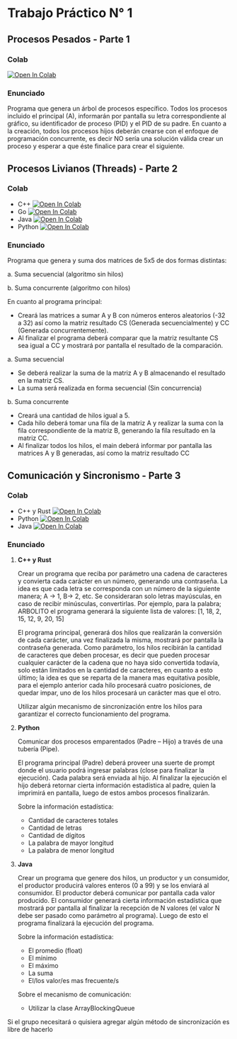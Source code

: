 # Trabajo Práctico N° 1 

## Procesos Pesados - Parte 1

### Colab 
[![Open In Colab](https://colab.research.google.com/assets/colab-badge.svg)](https://colab.research.google.com/drive/17itJTrAA1oAiWgDAVAuHwZMSEjI_W0bo?hl=es)

### Enunciado
Programa que genera un árbol de procesos específico.
Todos los procesos incluido el principal (A), informarán por pantalla su letra correspondiente al gráfico, su identificador de proceso (PID) y el PID de su padre. En cuanto a la creación, todos los procesos hijos deberán crearse con el enfoque de programación concurrente, es decir NO sería una solución válida crear un proceso y esperar a que éste finalice para crear el siguiente.

## Procesos Livianos (Threads) - Parte 2

### Colab
* C++ [![Open In Colab](https://colab.research.google.com/assets/colab-badge.svg)](https://colab.research.google.com/github/angelsz1/Programacion_Concurrente-TP/blob/master/TP1/C%2B%2B/TP1_Parte_2_Threads_C%2B%2B.ipynb)
* Go [![Open In Colab](https://colab.research.google.com/assets/colab-badge.svg)](https://colab.research.google.com/drive/1p2qNkjIqmb_rGLyGpCuaGUyjUX0cGpDY#scrollTo=tBXVf2_GIMp4)
* Java [![Open In Colab](https://colab.research.google.com/assets/colab-badge.svg)](https://colab.research.google.com/drive/1UADb2HlDZCnUykYoBL_XsrUDkdVhS9Da?usp=sharing)
* Python [![Open In Colab](https://colab.research.google.com/assets/colab-badge.svg)](https://colab.research.google.com/drive/1Xn4TeNK25EPX1Z545fL1Hoy98Gwxehkh?authuser=0#scrollTo=fVJGE6OX5dZ4)

### Enunciado
Programa que genera y suma dos matrices de 5x5 de dos formas distintas:

a. Suma secuencial (algoritmo sin hilos)

b. Suma concurrente (algoritmo con hilos)

En cuanto al programa principal:
* Creará las matrices a sumar A y B con números enteros aleatorios (-32 a 32) así como 
la matriz resultado CS (Generada secuencialmente) y CC (Generada 
concurrentemente).
* Al finalizar el programa deberá comparar que la matriz resultante CS sea igual a CC y 
mostrará por pantalla el resultado de la comparación.

a. Suma secuencial
* Se deberá realizar la suma de la matriz A y B almacenando el resultado en la matriz CS.
* La suma será realizada en forma secuencial (Sin concurrencia)
  
b. Suma concurrente
* Creará una cantidad de hilos igual a 5.
* Cada hilo deberá tomar una fila de la matriz A y realizar la suma con la fila 
correspondiente de la matriz B, generando la fila resultado en la matriz CC.
* Al finalizar todos los hilos, el main deberá informar por pantalla las matrices A y B 
generadas, así como la matriz resultado CC

## Comunicación y Sincronismo - Parte 3

### Colab
* C++ y Rust [![Open In Colab](https://colab.research.google.com/assets/colab-badge.svg)](https://colab.research.google.com/drive/1y9JFhErVRk5EP5Z_YxMpofQwEYJGZ_qE?usp=sharing)
* Python [![Open In Colab](https://colab.research.google.com/assets/colab-badge.svg)](https://colab.research.google.com)
* Java [![Open In Colab](https://colab.research.google.com/assets/colab-badge.svg)]( https://colab.research.google.com/drive/16ynjmk11PcdUsnZ6CfLU2gs5rk3_-k41)

### Enunciado
1. **C++ y Rust**

   Crear un programa que reciba por parámetro una cadena de caracteres y convierta cada carácter en un número, generando una contraseña. La idea es que cada letra se corresponda con un número de la siguiente manera; A -> 1, B-> 2, etc. Se consideraran solo letras mayúsculas, en caso de recibir minúsculas, convertirlas. Por ejemplo, para la palabra; ARBOLITO el programa generará la siguiente lista de valores: [1, 18, 2, 15, 12, 9, 20, 15]

   El programa principal, generará dos hilos que realizarán la conversión de cada carácter, una vez finalizada la misma, mostrará por pantalla la contraseña generada. Como parámetro, los hilos recibirán la cantidad de caracteres que deben procesar, es decir que pueden procesar cualquier carácter de la cadena que no haya sido convertida todavía, solo están limitados en la cantidad de caracteres, en cuanto a esto último; la idea es que se reparta de la manera mas equitativa posible, para el ejemplo anterior cada hilo procesará cuatro posiciones, de quedar impar, uno de los hilos procesará un carácter mas que el otro.

   Utilizar algún mecanismo de sincronización entre los hilos para garantizar el correcto funcionamiento del programa.
   
3. **Python**

   Comunicar dos procesos emparentados (Padre – Hijo) a través de una tubería (Pipe).
   
   El programa principal (Padre) deberá proveer una suerte de prompt donde el usuario podrá ingresar palabras (close para finalizar la ejecución). Cada palabra será enviada al hijo. Al finalizar la ejecución el hijo deberá retornar cierta información estadística al padre, quien la imprimirá en pantalla, luego de estos ambos procesos finalizarán.
   
   Sobre la información estadística:
    * Cantidad de caracteres totales
    * Cantidad de letras
    * Cantidad de dígitos
    * La palabra de mayor longitud
    * La palabra de menor longitud

5. **Java**
   
   Crear un programa que genere dos hilos, un productor y un consumidor, el productor producirá valores enteros (0 a 99) y se los enviará al consumidor. El productor deberá comunicar por pantalla cada valor producido. El consumidor generará cierta información estadística que mostrará por pantalla al finalizar la recepción de N valores (el valor N debe ser pasado como parámetro al programa). Luego de esto el programa finalizará la ejecución del programa.

   Sobre la información estadística:
    * El promedio (float)
    * El mínimo
    * El máximo
    * La suma
    * El/los valor/es mas frecuente/s

   Sobre el mecanismo de comunicación:
    * Utilizar la clase ArrayBlockingQueue

Si el grupo necesitará o quisiera agregar algún método de sincronización es libre de hacerlo

